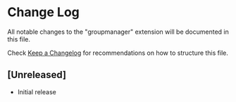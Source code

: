 # Change Log

All notable changes to the "groupmanager" extension will be documented in this file.

Check [Keep a Changelog](http://keepachangelog.com/) for recommendations on how to structure this file.

## [Unreleased]

- Initial release